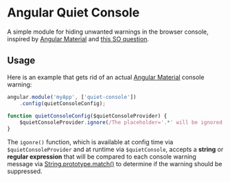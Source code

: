 # Angular Quiet Console

A simple module for hiding unwanted warnings in the browser console, inspired by [Angular Material](https://material.angularjs.org) and [this SO question](http://stackoverflow.com/questions/30666742/how-do-i-disable-ngaria-in-ngmaterial).

## Usage

Here is an example that gets rid of an actual [Angular Material](https://material.angularjs.org) console warning:

```javascript
angular.module('myApp', ['quiet-console'])
    .config(quietConsoleConfig);
    
function quietConsoleConfig($quietConsoleProvider) {
    $quietConsoleProvider.ignore(/The placeholder='.*' will be ignored since this md-input-container has a child label element\./);
}
```

The `igonre()` function, which is available at config time via `$quietConsoleProvider` and at runtime via `$quietConsole`, accepts a __string__ or __regular expression__ that will be compared to each console warning message via [String.prototype.match()](https://developer.mozilla.org/en-US/docs/Web/JavaScript/Reference/Global_Objects/String/match) to determine if the warning should be suppressed.
